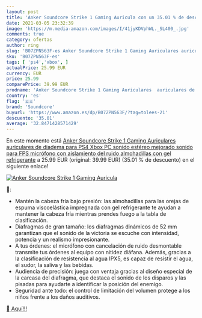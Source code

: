 ```yaml
---
layout: post
title: 'Anker Soundcore Strike 1 Gaming Auricula con un 35.01 % de descuento'
date: 2021-03-05 23:32:39
image: 'https://m.media-amazon.com/images/I/41jyKDVphWL._SL400_.jpg'
comments: true
category: ofertas
author: ring
slug: 'B07ZPN563F-es Anker Soundcore Strike 1 Gaming Auriculares auriculares de...'
sku: 'B07ZPN563F-es'
tags: [ 'ps4','xbox', ]
actualPrice: 25.99 EUR
currency: EUR
price: 25.99
comparePrice: 39.99 EUR
prodname: 'Anker Soundcore Strike 1 Gaming Auriculares  auriculares de diadema para PS4  Xbox  PC  sonido estéreo  mejorado sonido para FPS  micrófono con aislamiento del ruido  almohadillas con gel refrigerante'
country: 'es'
flag: '🇪🇸'
brand: 'Soundcore'
buyurl: 'https://www.amazon.es/dp/B07ZPN563F/?tag=tolees-21'
descuento: '35.01'
average: '32.8471428571429'
---
```


En este momento está [Anker Soundcore Strike 1 Gaming Auriculares  auriculares de diadema para PS4  Xbox  PC  sonido estéreo  mejorado sonido para FPS  micrófono con aislamiento del ruido  almohadillas con gel refrigerante](https://www.amazon.es/dp/B07ZPN563F/?tag=tolees-21) a 25.99 EUR (original: 39.99 EUR) (35.01 %  de descuento) en el siguiente enlace!

[![Anker Soundcore Strike 1 Gaming Auricula](https://m.media-amazon.com/images/I/41jyKDVphWL._SL400_.jpg)](https://www.amazon.es/dp/B07ZPN563F/?tag=tolees-21)

🔎:

- Mantén la cabeza fría bajo presión: las almohadillas para las orejas de espuma viscoelástica impregnada con gel refrigerante te ayudan a mantener la cabeza fría mientras prendes fuego a la tabla de clasificación.
- Diafragmas de gran tamaño: los diafragmas dinámicos de 52 mm garantizan que el sonido de la victoria se escuche con intensidad, potencia y un realismo impresionante.
- A tus órdenes: el micrófono con cancelación de ruido desmontable transmite tus órdenes al equipo con nitidez diáfana. Además, gracias a la clasificación de resistencia al agua IPX5, es capaz de resistir el agua, el sudor, la saliva y las bebidas.
- Audiencia de precisión: juega con ventaja gracias al diseño especial de la carcasa del diafragma, que destaca el sonido de los disparos y las pisadas para ayudarte a identificar la posición del enemigo.
- Seguridad ante todo: el control de limitación del volumen protege a los niños frente a los daños auditivos.

[🛒 Aquí!!!](https://www.amazon.es/dp/B07ZPN563F/?tag=tolees-21)
